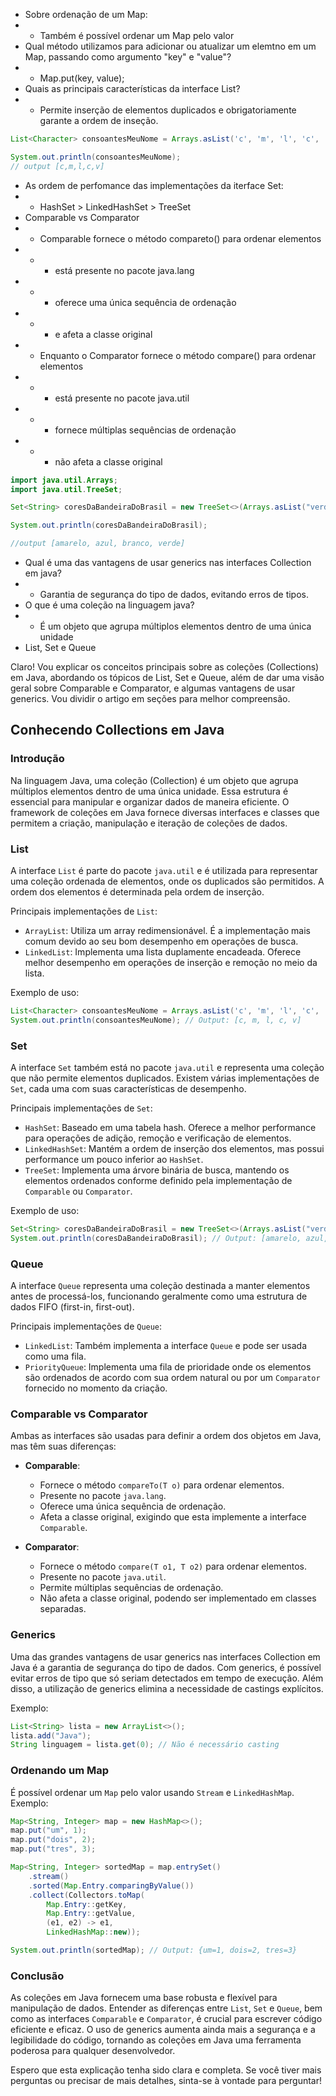 - Sobre ordenação de um Map:
- - Também é possível ordenar um Map pelo valor
- Qual método utilizamos para adicionar ou atualizar um elemtno em um Map, passando como argumento "key" e "value"?
- - Map.put(key, value);
- Quais as principais características da interface List?
- - Permite inserção de elementos duplicados e obrigatoriamente garante a ordem de inseção.
````java
List<Character> consoantesMeuNome = Arrays.asList('c', 'm', 'l', 'c', 'v');

System.out.println(consoantesMeuNome);
// output [c,m,l,c,v]

````

- As ordem de perfomance das implementações da iterface Set:
- - HashSet > LinkedHashSet > TreeSet
- Comparable vs Comparator
- - Comparable fornece o método compareto() para ordenar elementos
- - - está presente no pacote java.lang
- - - oferece uma única sequência de ordenação
- - - e afeta a classe original
- - Enquanto o Comparator fornece o método compare() para ordenar elementos
- - - está presente no pacote java.util
- - - fornece múltiplas sequências de ordenação
- - - não afeta a classe original

````java
import java.util.Arrays;
import java.util.TreeSet;

Set<String> coresDaBandeiraDoBrasil = new TreeSet<>(Arrays.asList("verde", "amarelo", "azul", "branco"))

System.out.println(coresDaBandeiraDoBrasil);

//output [amarelo, azul, branco, verde]
````

- Qual é uma das vantagens de usar generics nas interfaces Collection em java?
- - Garantia de segurança do tipo de dados, evitando erros de tipos.
- O que é uma coleção na linguagem java?
- - É um objeto que agrupa múltiplos elementos dentro de uma única unidade
- List, Set e Queue

Claro! Vou explicar os conceitos principais sobre as coleções (Collections) em Java, abordando os tópicos de List, Set e Queue, além de dar uma visão geral sobre Comparable e Comparator, e algumas vantagens de usar generics. Vou dividir o artigo em seções para melhor compreensão.

## Conhecendo Collections em Java

### Introdução
Na linguagem Java, uma coleção (Collection) é um objeto que agrupa múltiplos elementos dentro de uma única unidade. Essa estrutura é essencial para manipular e organizar dados de maneira eficiente. O framework de coleções em Java fornece diversas interfaces e classes que permitem a criação, manipulação e iteração de coleções de dados.

### List
A interface `List` é parte do pacote `java.util` e é utilizada para representar uma coleção ordenada de elementos, onde os duplicados são permitidos. A ordem dos elementos é determinada pela ordem de inserção.

Principais implementações de `List`:
- `ArrayList`: Utiliza um array redimensionável. É a implementação mais comum devido ao seu bom desempenho em operações de busca.
- `LinkedList`: Implementa uma lista duplamente encadeada. Oferece melhor desempenho em operações de inserção e remoção no meio da lista.

Exemplo de uso:
```java
List<Character> consoantesMeuNome = Arrays.asList('c', 'm', 'l', 'c', 'v');
System.out.println(consoantesMeuNome); // Output: [c, m, l, c, v]
```

### Set
A interface `Set` também está no pacote `java.util` e representa uma coleção que não permite elementos duplicados. Existem várias implementações de `Set`, cada uma com suas características de desempenho.

Principais implementações de `Set`:
- `HashSet`: Baseado em uma tabela hash. Oferece a melhor performance para operações de adição, remoção e verificação de elementos.
- `LinkedHashSet`: Mantém a ordem de inserção dos elementos, mas possui performance um pouco inferior ao `HashSet`.
- `TreeSet`: Implementa uma árvore binária de busca, mantendo os elementos ordenados conforme definido pela implementação de `Comparable` ou `Comparator`.

Exemplo de uso:
```java
Set<String> coresDaBandeiraDoBrasil = new TreeSet<>(Arrays.asList("verde", "amarelo", "azul", "branco"));
System.out.println(coresDaBandeiraDoBrasil); // Output: [amarelo, azul, branco, verde]
```

### Queue
A interface `Queue` representa uma coleção destinada a manter elementos antes de processá-los, funcionando geralmente como uma estrutura de dados FIFO (first-in, first-out).

Principais implementações de `Queue`:
- `LinkedList`: Também implementa a interface `Queue` e pode ser usada como uma fila.
- `PriorityQueue`: Implementa uma fila de prioridade onde os elementos são ordenados de acordo com sua ordem natural ou por um `Comparator` fornecido no momento da criação.

### Comparable vs Comparator
Ambas as interfaces são usadas para definir a ordem dos objetos em Java, mas têm suas diferenças:

- **Comparable**:
    - Fornece o método `compareTo(T o)` para ordenar elementos.
    - Presente no pacote `java.lang`.
    - Oferece uma única sequência de ordenação.
    - Afeta a classe original, exigindo que esta implemente a interface `Comparable`.

- **Comparator**:
    - Fornece o método `compare(T o1, T o2)` para ordenar elementos.
    - Presente no pacote `java.util`.
    - Permite múltiplas sequências de ordenação.
    - Não afeta a classe original, podendo ser implementado em classes separadas.

### Generics
Uma das grandes vantagens de usar generics nas interfaces Collection em Java é a garantia de segurança do tipo de dados. Com generics, é possível evitar erros de tipo que só seriam detectados em tempo de execução. Além disso, a utilização de generics elimina a necessidade de castings explícitos.

Exemplo:
```java
List<String> lista = new ArrayList<>();
lista.add("Java");
String linguagem = lista.get(0); // Não é necessário casting
```

### Ordenando um Map
É possível ordenar um `Map` pelo valor usando `Stream` e `LinkedHashMap`. Exemplo:

```java
Map<String, Integer> map = new HashMap<>();
map.put("um", 1);
map.put("dois", 2);
map.put("tres", 3);

Map<String, Integer> sortedMap = map.entrySet()
    .stream()
    .sorted(Map.Entry.comparingByValue())
    .collect(Collectors.toMap(
        Map.Entry::getKey, 
        Map.Entry::getValue, 
        (e1, e2) -> e1, 
        LinkedHashMap::new));

System.out.println(sortedMap); // Output: {um=1, dois=2, tres=3}
```

### Conclusão
As coleções em Java fornecem uma base robusta e flexível para manipulação de dados. Entender as diferenças entre `List`, `Set` e `Queue`, bem como as interfaces `Comparable` e `Comparator`, é crucial para escrever código eficiente e eficaz. O uso de generics aumenta ainda mais a segurança e a legibilidade do código, tornando as coleções em Java uma ferramenta poderosa para qualquer desenvolvedor.

Espero que esta explicação tenha sido clara e completa. Se você tiver mais perguntas ou precisar de mais detalhes, sinta-se à vontade para perguntar!